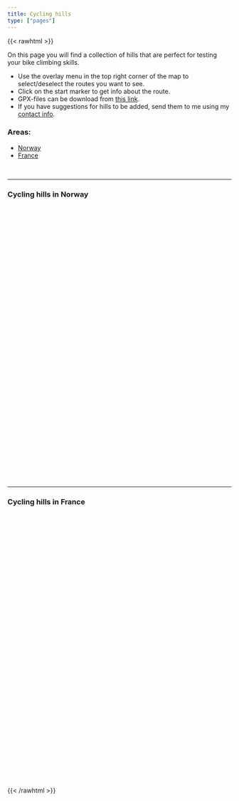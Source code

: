 ```yaml
---
title: Cycling hills
type: ["pages"]
---
```


{{< rawhtml >}}
<link rel="stylesheet" href="/js/leaflet/leaflet.css" />
<script src="/js/leaflet/leaflet.js"></script>
<script src="/js/gpx.js"></script>
  
<p>On this page you will find a collection of hills that are perfect for testing your bike climbing skills.</p>
<ul>
    <li>Use the overlay menu in the top right corner of the map to select/deselect the routes you want to see.</li>
    <li>Click on the start marker to get info about the route.</li>
    <li>GPX-files can be download from <a href="https://github.com/ejhusom/ejhusom.github.io/tree/master/cycling-hills">this link</a>.</li>
    <li>If you have suggestions for hills to be added, send them to me using my <a href="index.html#about">contact info</a>.</li>
</ul>

<nav id="fixedMenu">
    <h3>Areas:</h3>
    <ul>
        <li><a href="#Norway">Norway</a></li>
        <li><a href="#France">France</a></li>
    </ul>
</nav>

<br>
<hr>

<h3 class=space id="Norway">Cycling hills in Norway</h3>
<div id="norwayMap" style="height: 600px; width: 100%;"></div>
<br>

<hr>
<h3 class=space id="France">Cycling hills in France</h3>
<div id="franceMap" style="height: 600px; width: 100%;"></div>

<script>
    var norwayMap = L.map('norwayMap').setView([65.50, 13.00], 4);
    L.tileLayer('https://opencache.statkart.no/gatekeeper/gk/gk.open_gmaps?layers=topo4&zoom={z}&x={x}&y={y}', {
        attribution: '<a href="http://www.kartverket.no/">Kartverket</a>'
    }).addTo(norwayMap);
    var norwayControl = L.control.layers(null, null).addTo(norwayMap);

    var franceMap = L.map('franceMap').setView([48.00, 1.90], 5);
    L.tileLayer('https://{s}.tile.opentopomap.org/{z}/{x}/{y}.png', {
        maxZoom: 17,
        attribution: 'Map data: &copy; <a href="https://www.openstreetmap.org/copyright">OpenStreetMap</a> contributors, <a href="http://viewfinderpanoramas.org">SRTM</a> | Map style: &copy; <a href="https://opentopomap.org">OpenTopoMap</a> (<a href="https://creativecommons.org/licenses/by-sa/3.0/">CC-BY-SA</a>)'
    }).addTo(franceMap);
    var franceControl = L.control.layers(null, null).addTo(franceMap);

    function plotGPX(map, control, url) {
        var yo = new L.GPX(url, {
            async: true,
            marker_options: {
                startIconUrl: 'img/pin-icon-start.png',
                endIconUrl:   'img/pin-icon-end.png',
                shadowUrl:    'img/pin-shadow.png',
                //iconSize: [16, 25],
                //shadowSize: [25, 25],
                //iconAnchor: [32, 90],
                //shadowAnchor: [32, 94],
                clickable: true,
                showRouteInfo: true
            },
        }).on('loaded', function(e) {
            control.addOverlay(
                e.target, e.target.get_name() 
                + ": " + (e.target.get_distance()/1000).toFixed(2) + " km"
                + ", elev. gain: " + e.target.get_elevation_gain().toFixed(0) + " m"
                + " (" + e.target.get_elevation_min().toFixed(0) + "/"
                + e.target.get_elevation_max().toFixed(0) + " masl)."
            );
        }).addTo(map);
    }

    var dir = "/cycling-hills/"
    plotGPX(norwayMap, norwayControl, dir + "Gressbanen-Tryvann.gpx");
    plotGPX(norwayMap, norwayControl, dir + "Kvål-Vassfjellet.gpx");
    plotGPX(norwayMap, norwayControl, dir + "Vengedalen.gpx");
    plotGPX(norwayMap, norwayControl, dir + "Ljabrubakken.gpx");
    plotGPX(norwayMap, norwayControl, dir + "Skeidbanen-Grefsenkollen.gpx");
    plotGPX(norwayMap, norwayControl, dir + "Stavne-LilleGråkallen.gpx");
    plotGPX(norwayMap, norwayControl, dir + "Trollstigen.gpx");
    plotGPX(franceMap, franceControl, dir + "AlpedHuez.gpx");
</script>


{{< /rawhtml >}}
